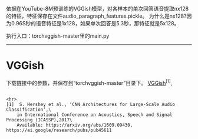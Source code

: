 依据在YouTube-8M预训练的VGGish模型，对各样本的单次回答语音提取nx128的特征，特征保存在文件audio_paragraph_features.pickle。
为什么是nx128?因为0.96S秒的语音特征是1x128，如果单次回答是5.3秒，那特征就是5x128。

执行入口：torchvggish-master里的main.py

---


# VGGish
下载链接中的参数，并保存到“torchvggish-master”目录下。
[VGGish](https://drive.google.com/drive/folders/1nRNK8x-7i7a87naxmLTCdi7SjSDaxyqG?usp=sharing)<sup>[1]</sup>, 



```

<hr>
[1]  S. Hershey et al., ‘CNN Architectures for Large-Scale Audio Classification’,\
    in International Conference on Acoustics, Speech and Signal Processing (ICASSP),2017\
    Available: https://arxiv.org/abs/1609.09430, https://ai.google/research/pubs/pub45611
    


